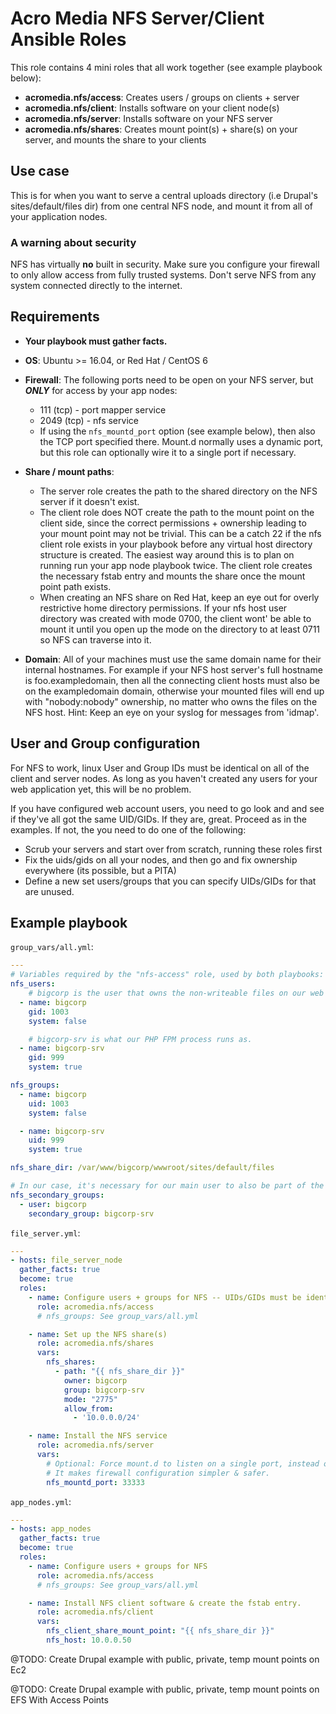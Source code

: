 # Acro Media NFS Server/Client Ansible Roles

This role contains 4 mini roles that all work together (see example playbook below):
* **acromedia.nfs/access**: Creates users / groups on clients + server
* **acromedia.nfs/client**: Installs software on your client node(s)
* **acromedia.nfs/server**: Installs software on your NFS server
* **acromedia.nfs/shares**: Creates mount point(s) + share(s) on your server, and mounts the share to your clients


## Use case

This is for when you want to serve a central uploads directory (i.e Drupal's sites/default/files dir) from one central NFS node, and mount it from all of your application nodes.


### A warning about security

NFS has virtually **no** built in security. Make sure you configure your firewall to only allow access from fully trusted systems. Don't serve NFS from any system connected directly to the internet.


## Requirements

- **Your playbook must gather facts.**

- **OS**: Ubuntu >= 16.04, or Red Hat / CentOS 6

- **Firewall**: The following ports need to be open on your NFS server, but ***ONLY*** for access by your app nodes:
    - 111 (tcp) - port mapper service
    - 2049 (tcp) - nfs service
    - If using the `nfs_mountd_port` option (see example below), then also the TCP port specified there. Mount.d normally uses a dynamic port, but this role can optionally wire it to a single port if necessary.

- **Share / mount paths**:
  - The server role creates the path to the shared directory on the NFS server if it doesn't exist.
  - The client role does NOT create the path to the mount point on the client side, since the correct permissions + ownership leading to your mount point may not be trivial. This can be a catch 22 if the nfs client role exists in your playbook before any virtual host directory structure is created. The easiest way around this is to plan on running run your app node playbook twice. The client role creates the necessary fstab entry and mounts the share once the mount point path exists.
  - When creating an NFS share on Red Hat, keep an eye out for overly restrictive home directory permissions. If your nfs host user directory was created with mode 0700, the client wont' be able to mount it until you open up the mode on the directory to at least 0711 so NFS can traverse into it.

- **Domain**: All of your machines must use the same domain name for their internal hostnames. For example if your NFS host server's full hostname is foo.exampledomain, then all the connecting client hosts must also be on the exampledomain domain, otherwise your mounted files will end up with "nobody:nobody" ownership, no matter who owns the files on the NFS host. Hint: Keep an eye on your syslog for messages from 'idmap'.


## User and Group configuration

For NFS to work, linux User and Group IDs must be identical on all of the client and server nodes. As long as you haven't created any users for your web application yet, this will be no problem.

If you have configured web account users, you need to go look and and see if they've all got the same UID/GIDs. If they are, great.  Proceed as in the examples. If not, the you need to do one of the following:
  - Scrub your servers and start over from scratch, running these roles first
  - Fix the uids/gids on all your nodes, and then go and fix ownership everywhere (its possible, but a PITA)
  - Define a new set users/groups that you can specify UIDs/GIDs for that are unused.

## Example playbook

`group_vars/all.yml`:
```yaml
---
# Variables required by the "nfs-access" role, used by both playbooks:
nfs_users:
    # bigcorp is the user that owns the non-writeable files on our web server.
  - name: bigcorp
    gid: 1003
    system: false

    # bigcorp-srv is what our PHP FPM process runs as.
  - name: bigcorp-srv
    gid: 999
    system: true

nfs_groups:
  - name: bigcorp
    uid: 1003
    system: false

  - name: bigcorp-srv
    uid: 999
    system: true

nfs_share_dir: /var/www/bigcorp/wwwroot/sites/default/files

# In our case, it's necessary for our main user to also be part of the group that writes the files to the share.
nfs_secondary_groups:
  - user: bigcorp
    secondary_group: bigcorp-srv

```

`file_server.yml`:
```yaml
---
- hosts: file_server_node
  gather_facts: true
  become: true
  roles:  
    - name: Configure users + groups for NFS -- UIDs/GIDs must be identical to those on the client machines
      role: acromedia.nfs/access
      # nfs_groups: See group_vars/all.yml

    - name: Set up the NFS share(s)
      role: acromedia.nfs/shares
      vars:
        nfs_shares:
          - path: "{{ nfs_share_dir }}"
            owner: bigcorp
            group: bigcorp-srv
            mode: "2775"
            allow_from:
              - '10.0.0.0/24'

    - name: Install the NFS service
      role: acromedia.nfs/server
      vars:
        # Optional: Force mount.d to listen on a single port, instead of letting it be dynamic.
        # It makes firewall configuration simpler & safer.
        nfs_mountd_port: 33333

```

`app_nodes.yml`:
```yaml
---
- hosts: app_nodes
  gather_facts: true
  become: true
  roles:  
    - name: Configure users + groups for NFS
      role: acromedia.nfs/access
      # nfs_groups: See group_vars/all.yml

    - name: Install NFS client software & create the fstab entry.
      role: acromedia.nfs/client
      vars:
        nfs_client_share_mount_point: "{{ nfs_share_dir }}"
        nfs_host: 10.0.0.50
```

@TODO: Create Drupal example with public, private, temp mount points on Ec2

@TODO: Create Drupal example with public, private, temp mount points on EFS With Access Points
